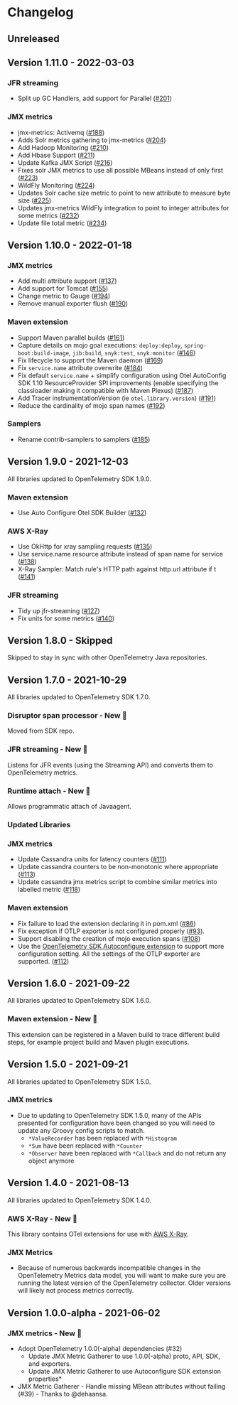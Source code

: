 # Changelog

## Unreleased

## Version 1.11.0 - 2022-03-03

### JFR streaming

* Split up GC Handlers, add support for Parallel
  ([#201](https://github.com/open-telemetry/opentelemetry-java-contrib/pull/201))

### JMX metrics

* jmx-metrics: Activemq
  ([#188](https://github.com/open-telemetry/opentelemetry-java-contrib/pull/188))
* Adds Solr metrics gathering to jmx-metrics
  ([#204](https://github.com/open-telemetry/opentelemetry-java-contrib/pull/204))
* Add Hadoop Monitoring
  ([#210](https://github.com/open-telemetry/opentelemetry-java-contrib/pull/210))
* Add Hbase Support
  ([#211](https://github.com/open-telemetry/opentelemetry-java-contrib/pull/211))
* Update Kafka JMX Script
  ([#216](https://github.com/open-telemetry/opentelemetry-java-contrib/pull/216))
* Fixes solr JMX metrics to use all possible MBeans instead of only first
  ([#223](https://github.com/open-telemetry/opentelemetry-java-contrib/pull/223))
* WildFly Monitoring
  ([#224](https://github.com/open-telemetry/opentelemetry-java-contrib/pull/224))
* Updates Solr cache size metric to point to new attribute to measure byte size
  ([#225](https://github.com/open-telemetry/opentelemetry-java-contrib/pull/225))
* Updates jmx-metrics WildFly integration to point to integer attributes for some metrics
  ([#232](https://github.com/open-telemetry/opentelemetry-java-contrib/pull/232))
* Update file total metric
  ([#234](https://github.com/open-telemetry/opentelemetry-java-contrib/pull/234))

## Version 1.10.0 - 2022-01-18

### JMX metrics

* Add multi attribute support
  ([#137](https://github.com/open-telemetry/opentelemetry-java-contrib/pull/137))
* Add support for Tomcat
  ([#155](https://github.com/open-telemetry/opentelemetry-java-contrib/pull/155))
* Change metric to Gauge
  ([#194](https://github.com/open-telemetry/opentelemetry-java-contrib/pull/194))
* Remove manual exporter flush
  ([#190](https://github.com/open-telemetry/opentelemetry-java-contrib/pull/190))

### Maven extension

* Support Maven parallel builds
  ([#161](https://github.com/open-telemetry/opentelemetry-java-contrib/pull/161))
* Capture details on mojo goal executions: `deploy:deploy`, `spring-boot:build-image`, `jib:build`, `snyk:test`, `snyk:monitor`
  ([#146](https://github.com/open-telemetry/opentelemetry-java-contrib/pull/146))
* Fix lifecycle to support the Maven daemon
  ([#169](https://github.com/open-telemetry/opentelemetry-java-contrib/pull/169))
* Fix `service.name` attribute overwrite
  ([#184](https://github.com/open-telemetry/opentelemetry-java-contrib/pull/184))
* Fix default `service.name` + simplify configuration using Otel AutoConfig SDK 1.10 ResourceProvider SPI improvements (enable specifying the classloader making it compatible with Maven Plexus)
  ([#187](https://github.com/open-telemetry/opentelemetry-java-contrib/pull/187))
* Add Tracer instrumentationVersion (ie `otel.library.version`)
  ([#191](https://github.com/open-telemetry/opentelemetry-java-contrib/pull/191))
* Reduce the cardinality of mojo span names
  ([#192](https://github.com/open-telemetry/opentelemetry-java-contrib/pull/192))

### Samplers

* Rename contrib-samplers to samplers
  ([#185](https://github.com/open-telemetry/opentelemetry-java-contrib/pull/185))

## Version 1.9.0 - 2021-12-03

All libraries updated to OpenTelemetry SDK 1.9.0.

### Maven extension

* Use Auto Configure Otel SDK Builder
  ([#132](https://github.com/open-telemetry/opentelemetry-java-contrib/pull/132))

### AWS X-Ray

* Use OkHttp for xray sampling requests
  ([#135](https://github.com/open-telemetry/opentelemetry-java-contrib/pull/135))
* Use service.name resource attribute instead of span name for service
  ([#138](https://github.com/open-telemetry/opentelemetry-java-contrib/pull/138))
* X-Ray Sampler: Match rule's HTTP path against http.url attribute if t
  ([#141](https://github.com/open-telemetry/opentelemetry-java-contrib/pull/141))

### JFR streaming

* Tidy up jfr-streaming
  ([#127](https://github.com/open-telemetry/opentelemetry-java-contrib/pull/127))
* Fix units for some metrics
  ([#140](https://github.com/open-telemetry/opentelemetry-java-contrib/pull/140))

## Version 1.8.0 - Skipped

Skipped to stay in sync with other OpenTelemetry Java repositories.

## Version 1.7.0 - 2021-10-29

All libraries updated to OpenTelemetry SDK 1.7.0.

### Disruptor span processor - New 🌟

Moved from SDK repo.

### JFR streaming - New 🌟

Listens for JFR events (using the Streaming API) and converts them to OpenTelemetry metrics.

### Runtime attach - New 🌟

Allows programmatic attach of Javaagent.

### Updated Libraries

### JMX metrics

* Update Cassandra units for latency counters
  ([#111](https://github.com/open-telemetry/opentelemetry-java-contrib/pull/111))
* Update cassandra counters to be non-monotonic where appropriate
  ([#113](https://github.com/open-telemetry/opentelemetry-java-contrib/pull/113))
* Update cassandra jmx metrics script to combine similar metrics into labelled metric
  ([#118](https://github.com/open-telemetry/opentelemetry-java-contrib/pull/118))

### Maven extension

* Fix failure to load the extension declaring it in pom.xml
  ([#86](https://github.com/open-telemetry/opentelemetry-java-contrib/issues/86))
* Fix exception if OTLP exporter is not configured properly
  ([#93](https://github.com/open-telemetry/opentelemetry-java-contrib/issues/93)).
* Support disabling the creation of mojo execution spans
  ([#108](https://github.com/open-telemetry/opentelemetry-java-contrib/pull/108))
* Use the [OpenTelemetry SDK Autoconfigure extension](https://github.com/open-telemetry/opentelemetry-java/tree/main/sdk-extensions/autoconfigure) to support more configuration setting. All the settings of the OTLP exporter are supported.
  ([#112](https://github.com/open-telemetry/opentelemetry-java-contrib/pull/112))

## Version 1.6.0 - 2021-09-22

All libraries updated to OpenTelemetry SDK 1.6.0.

### Maven extension - New 🌟

This extension can be registered in a Maven build to trace different build steps, for example project build and Maven plugin executions.

## Version 1.5.0 - 2021-09-21

All libraries updated to OpenTelemetry SDK 1.5.0.

### JMX metrics

* Due to updating to OpenTelemetry SDK 1.5.0, many of the APIs presented for configuration have been changed so you will need to update any Groovy config scripts to match.
  * `*ValueRecorder` has been replaced with `*Histogram`
  * `*Sum` have been replaced with `*Counter`
  * `*Observer` have been replaced with `*Callback` and do not return any object anymore

## Version 1.4.0 - 2021-08-13

All libraries updated to OpenTelemetry SDK 1.4.0.

### AWS X-Ray - New 🌟

This library contains OTel extensions for use with [AWS X-Ray](https://docs.aws.amazon.com/xray/index.html).

### JMX Metrics

* Because of numerous backwards incompatible changes in the OpenTelemetry Metrics data model, you will want to make sure you are running the latest version of the OpenTelemetry collector. Older versions will likely not process metrics correctly.

## Version 1.0.0-alpha - 2021-06-02

### JMX metrics - New 🌟

* Adopt OpenTelemetry 1.0.0(-alpha) dependencies (#32)
  * Update JMX Metric Gatherer to use 1.0.0(-alpha) proto, API, SDK, and exporters.
  * Update JMX Metric Gatherer to use Autoconfigure SDK extension properties*
* JMX Metric Gatherer - Handle missing MBean attributes without failing (#39) - Thanks to @dehaansa.
